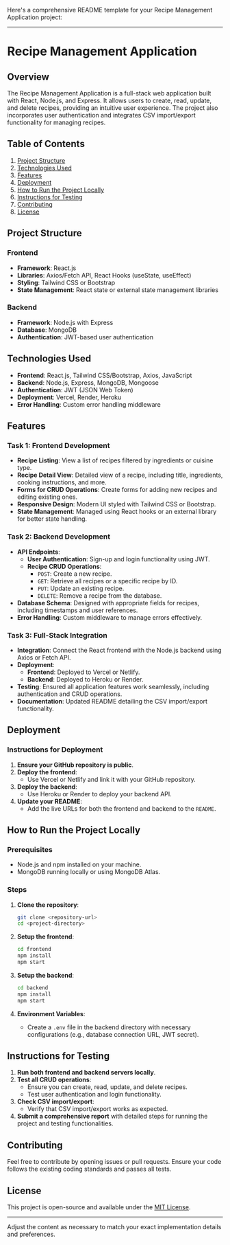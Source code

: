 Here's a comprehensive README template for your Recipe Management Application project:

---

# Recipe Management Application

## Overview

The Recipe Management Application is a full-stack web application built with React, Node.js, and Express. It allows users to create, read, update, and delete recipes, providing an intuitive user experience. The project also incorporates user authentication and integrates CSV import/export functionality for managing recipes.

## Table of Contents

1. [Project Structure](#project-structure)
2. [Technologies Used](#technologies-used)
3. [Features](#features)
4. [Deployment](#deployment)
5. [How to Run the Project Locally](#how-to-run-the-project-locally)
6. [Instructions for Testing](#instructions-for-testing)
7. [Contributing](#contributing)
8. [License](#license)

## Project Structure

### Frontend
- **Framework**: React.js
- **Libraries**: Axios/Fetch API, React Hooks (useState, useEffect)
- **Styling**: Tailwind CSS or Bootstrap
- **State Management**: React state or external state management libraries

### Backend
- **Framework**: Node.js with Express
- **Database**: MongoDB
- **Authentication**: JWT-based user authentication

## Technologies Used

- **Frontend**: React.js, Tailwind CSS/Bootstrap, Axios, JavaScript
- **Backend**: Node.js, Express, MongoDB, Mongoose
- **Authentication**: JWT (JSON Web Token)
- **Deployment**: Vercel, Render, Heroku
- **Error Handling**: Custom error handling middleware

## Features

### Task 1: Frontend Development
- **Recipe Listing**: View a list of recipes filtered by ingredients or cuisine type.
- **Recipe Detail View**: Detailed view of a recipe, including title, ingredients, cooking instructions, and more.
- **Forms for CRUD Operations**: Create forms for adding new recipes and editing existing ones.
- **Responsive Design**: Modern UI styled with Tailwind CSS or Bootstrap.
- **State Management**: Managed using React hooks or an external library for better state handling.

### Task 2: Backend Development
- **API Endpoints**:
  - **User Authentication**: Sign-up and login functionality using JWT.
  - **Recipe CRUD Operations**:
    - `POST`: Create a new recipe.
    - `GET`: Retrieve all recipes or a specific recipe by ID.
    - `PUT`: Update an existing recipe.
    - `DELETE`: Remove a recipe from the database.
- **Database Schema**: Designed with appropriate fields for recipes, including timestamps and user references.
- **Error Handling**: Custom middleware to manage errors effectively.

### Task 3: Full-Stack Integration
- **Integration**: Connect the React frontend with the Node.js backend using Axios or Fetch API.
- **Deployment**:
  - **Frontend**: Deployed to Vercel or Netlify.
  - **Backend**: Deployed to Heroku or Render.
- **Testing**: Ensured all application features work seamlessly, including authentication and CRUD operations.
- **Documentation**: Updated README detailing the CSV import/export functionality.

## Deployment

### Instructions for Deployment
1. **Ensure your GitHub repository is public**.
2. **Deploy the frontend**:
   - Use Vercel or Netlify and link it with your GitHub repository.
3. **Deploy the backend**:
   - Use Heroku or Render to deploy your backend API.
4. **Update your README**:
   - Add the live URLs for both the frontend and backend to the `README`.

## How to Run the Project Locally

### Prerequisites
- Node.js and npm installed on your machine.
- MongoDB running locally or using MongoDB Atlas.

### Steps
1. **Clone the repository**:
   ```bash
   git clone <repository-url>
   cd <project-directory>
   ```

2. **Setup the frontend**:
   ```bash
   cd frontend
   npm install
   npm start
   ```

3. **Setup the backend**:
   ```bash
   cd backend
   npm install
   npm start
   ```

4. **Environment Variables**:
   - Create a `.env` file in the backend directory with necessary configurations (e.g., database connection URL, JWT secret).

## Instructions for Testing

1. **Run both frontend and backend servers locally**.
2. **Test all CRUD operations**:
   - Ensure you can create, read, update, and delete recipes.
   - Test user authentication and login functionality.
3. **Check CSV import/export**:
   - Verify that CSV import/export works as expected.
4. **Submit a comprehensive report** with detailed steps for running the project and testing functionalities.

## Contributing

Feel free to contribute by opening issues or pull requests. Ensure your code follows the existing coding standards and passes all tests.

## License

This project is open-source and available under the [MIT License](LICENSE).

---

Adjust the content as necessary to match your exact implementation details and preferences.